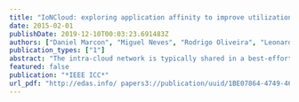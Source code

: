 ```yaml
---
title: "IoNCloud: exploring application affinity to improve utilization and predictability in datacenters"
date: 2015-02-01
publishDate: 2019-12-10T00:03:23.691483Z
authors: ["Daniel Marcon", "Miguel Neves", "Rodrigo Oliveira", "Leonardo Bays", "Raouf Boutaba", "Luciano P Gaspary", "Marinho Barcellos"]
publication_types: ["1"]
abstract: "The intra-cloud network is typically shared in a best-effort manner, which causes tenant applications to have no actual bandwidth guarantees. Recent proposals address this issue either by statically reserving a slice of the physical infrastructure for each application or by providing proportional sharing among flows. The former approach results in overprovisioned network resources, while the latter requires substantial management overhead. In this paper, we introduce a resource allocation strategy that aims at providing an efficient way to predictably share bandwidth among applications and at minimizing resource underutilization while maintaining low management overhead. To demonstrate the benefits of the strategy, we develop IoN- Cloud, a system that implements the proposed allocation scheme. IoNCloud employs the abstraction of attraction/repulsion among applications according to their temporal bandwidth demands in order to group them in virtual networks. In doing so, we explore the trade-off between high resource utilization (which is desired by providers to achieve economies of scale) and strict network guarantees (necessary for tenants to run jobs predictably). Evaluation results show that IoNCloud can (a) provide predictable network sharing; and (b) reduce allocated bandwidth, resource underutilization and management overhead when compared against state-of-the-art proposals. I."
featured: false
publication: "*IEEE ICC*"
url_pdf: "http://edas.info/ papers3://publication/uuid/1BE07864-4749-46E1-8273-A6D35658A0AD"
---
```



